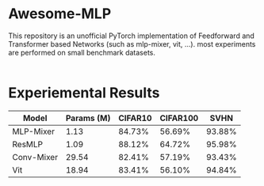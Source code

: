 # Awesome-MLP
This repository is an unofficial PyTorch implementation of Feedforward and Transformer based Networks (such as mlp-mixer, vit, ...). most experiments are performed on small benchmark datasets.
<br>
<br>

# Experiemental Results
|Model|Params (M)|CIFAR10|CIFAR100|SVHN|
|------|---|---|---|---|
|MLP-Mixer|1.13|84.73%|56.69%|93.88%|
|ResMLP|1.09|88.12%|64.72%|95.98%|
|Conv-Mixer|29.54|82.41%|57.19%|93.43%|
|Vit|18.94|83.41%|56.10%|94.84%|
<br>